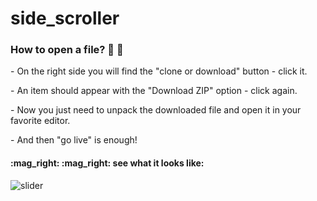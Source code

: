 # side_scroller

<h3>How to open a file? 👀 👀</h3>
<p>- On the right side you will find the "clone or download" button - click it.</p>
<p>- An item should appear with the "Download ZIP" option - click again.</p>
<p>- Now you just need to unpack the downloaded file and open it in your favorite editor.</p>
<p>- And then "go live" is enough!</p>

<h4>:mag_right: :mag_right: see what it looks like:</h4>

![slider ](https://user-images.githubusercontent.com/53143114/116815051-0f7b1e80-ab5c-11eb-9ce7-a8fc2cdf8d4d.gif)

